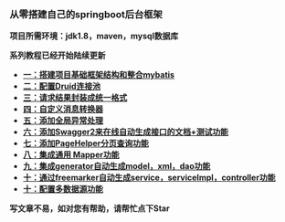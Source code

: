  

### **从零搭建自己的springboot后台框架** 


 **项目所需环境：jdk1.8，maven，mysql数据库** 

 **系列教程已经开始陆续更新** 


- [ **一：搭建项目基础框架结构和整合mybatis** ](https://juejin.im/post/5ad6b3c3f265da237c696ba0)
- [ **二：配置Druid连接池**  ](https://juejin.im/post/5ad703686fb9a028dd4ec453)
- [ **三：请求结果封装成统一格式** ](https://juejin.im/post/5ad7ed676fb9a045dd1f0450)
- [ **四：自定义消息转换器** ](https://juejin.im/post/5ad811e66fb9a0460138ceb1)
- [ **五：添加全局异常处理** ](https://juejin.im/post/5ad9bad1518825671951d967)
- [ **六：添加Swagger2来在线自动生成接口的文档+测试功能** ](https://juejin.im/post/5adb00195188256736147e03)
- [ **七：添加PageHelper分页查询功能** ](https://juejin.im/post/5adc90726fb9a07ab5087c7f)
- [ **八：集成通用 Mapper功能** ](https://juejin.im/post/5adc9fd1518825671b021f7d)
- [ **九：集成generator自动生成model，xml，dao功能** ](https://juejin.im/post/5adff22f6fb9a07ac76e79a3)
- [ **十：通过freemarker自动生成service，serviceImpl，controller功能** ](https://juejin.im/post/5ae02c75f265da0ba76f67b3)
- [ **十：配置多数据源功能** ](https://juejin.im/post/5ae5aaba518825673c61aef9)

 **写文章不易，如对您有帮助，请帮忙点下Star** 